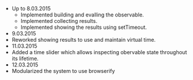 * Up to 8.03.2015 
  *  Implemented building and evalling the observable.
  *  Implemented collecting results.
  *  Implemented showing the results using setTimeout.
*   9.03.2015 
  * Reworked showing results to use and maintain virtual time.
*  11.03.2015
  *  Added a time slider which allows inspecting obervable state throughout its lifetime.
*  12.03.2015
  *  Modularized the system to use browserify
